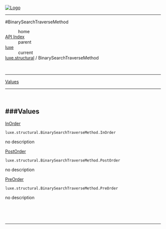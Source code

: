 
[![Logo](../../../images/logo.png)](../../../index.html)

---

#BinarySearchTraverseMethod


&emsp;&emsp;&emsp;home   
[API Index](../../../api/index.html#luxe.structural)   
&emsp;&emsp;&emsp;parent    
[luxe](../)     
&emsp;&emsp;&emsp;current    
[luxe.structural](./) / BinarySearchTraverseMethod

<br/>

---


[Values](#Values)   


---

&nbsp;   

<a class="lift" name="Values" ></a>
###Values   
---
<a class="lift" name="InOrder" href="#InOrder">InOrder</a>



`luxe.structural.BinarySearchTraverseMethod.InOrder`

<span class="small_desc_flat"> no description </span>   

<a class="lift" name="PostOrder" href="#PostOrder">PostOrder</a>



`luxe.structural.BinarySearchTraverseMethod.PostOrder`

<span class="small_desc_flat"> no description </span>   

<a class="lift" name="PreOrder" href="#PreOrder">PreOrder</a>



`luxe.structural.BinarySearchTraverseMethod.PreOrder`

<span class="small_desc_flat"> no description </span>   

&nbsp;   



&nbsp;
&nbsp;
&nbsp;

---  


&nbsp;   
&nbsp;   